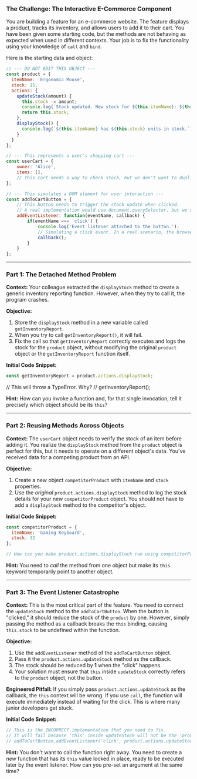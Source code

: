 ### **The Challenge: The Interactive E-Commerce Component**

You are building a feature for an e-commerce website. The feature displays a product, tracks its inventory, and allows users to add it to their cart. You have been given some starting code, but the methods are not behaving as expected when used in different contexts. Your job is to fix the functionality using your knowledge of `call` and `bind`.

Here is the starting data and object:

```jsx
// --- DO NOT EDIT THIS OBJECT ---
const product = {
  itemName: 'Ergonomic Mouse',
  stock: 15,
  actions: {
    updateStock(amount) {
      this.stock -= amount;
      console.log(`Stock updated. New stock for ${this.itemName}: ${this.stock}`);
      return this.stock;
    },
    displayStock() {
      console.log(`${this.itemName} has ${this.stock} units in stock.`);
    }
  }
};

// --- This represents a user's shopping cart ---
const userCart = {
    owner: 'Alice',
    items: [],
    // This cart needs a way to check stock, but we don't want to duplicate code.
};

// --- This simulates a DOM element for user interaction ---
const addToCartButton = {
    // This button needs to trigger the stock update when clicked.
    // A real implementation would use document.querySelector, but we simulate it here.
    addEventListener: function(eventName, callback) {
        if(eventName === 'click') {
            console.log('Event listener attached to the button.');
            // Simulating a click event. In a real scenario, the browser calls this.
            callback();
        }
    }
};
```

---

### **Part 1: The Detached Method Problem**

**Context:** Your colleague extracted the `displayStock` method to create a generic inventory reporting function. However, when they try to call it, the program crashes.

**Objective:**

1. Store the `displayStock` method in a new variable called `getInventoryReport`.
2. When you try to call `getInventoryReport()`, it will fail.
3. Fix the call so that `getInventoryReport` correctly executes and logs the stock for the `product` object, without modifying the original `product` object or the `getInventoryReport` function itself.

**Initial Code Snippet:**

```jsx
const getInventoryReport = product.actions.displayStock;
```

// This will throw a TypeError. Why?
// getInventoryReport();

**Hint:** How can you invoke a function and, for that single invocation, tell it precisely which object should be its `this`?

---

### **Part 2: Reusing Methods Across Objects**

**Context:** The `userCart` object needs to verify the stock of an item before adding it. You realize the `displayStock` method from the `product` object is perfect for this, but it needs to operate on a different object's data. You've received data for a competing product from an API.

**Objective:**

1. Create a new object `competitorProduct` with `itemName` and `stock` properties.
2. Use the *original* `product.actions.displayStock` method to log the stock details for your new `competitorProduct` object. You should not have to add a `displayStock` method to the competitor's object.

**Initial Code Snippet:**

```jsx
const competitorProduct = {
  itemName: 'Gaming Keyboard',
  stock: 32
};

// How can you make product.actions.displayStock run using competitorProduct's data?
```

**Hint:** You need to *call* the method from one object but make its `this` keyword temporarily point to another object.

---

### **Part 3: The Event Listener Catastrophe**

**Context:** This is the most critical part of the feature. You need to connect the `updateStock` method to the `addToCartButton`. When the button is "clicked," it should reduce the stock of the `product` by one. However, simply passing the method as a callback breaks the `this` binding, causing `this.stock` to be undefined within the function.

**Objective:**

1. Use the `addEventListener` method of the `addToCartButton` object.
2. Pass it the `product.actions.updateStock` method as the callback.
3. The stock should be reduced by **1** when the "click" happens.
4. Your solution must ensure that `this` inside `updateStock` correctly refers to the `product` object, not the button.

**Engineered Pitfall:** If you simply pass `product.actions.updateStock` as the callback, the `this` context will be wrong. If you use `call`, the function will execute immediately instead of waiting for the click. This is where many junior developers get stuck.

**Initial Code Snippet:**

```jsx
// This is the INCORRECT implementation that you need to fix.
// It will fail because 'this' inside updateStock will not be the 'product' object.
// addToCartButton.addEventListener('click', product.actions.updateStock);
```

**Hint:** You don't want to call the function right away. You need to create a *new* function that has its `this` value locked in place, ready to be executed later by the event listener. How can you pre-set an argument at the same time?